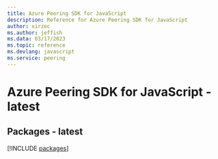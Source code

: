 ```yaml
---
title: Azure Peering SDK for JavaScript
description: Reference for Azure Peering SDK for JavaScript
author: xirzec
ms.author: jeffish
ms.data: 03/17/2023
ms.topic: reference
ms.devlang: javascript
ms.service: peering
---
```

# Azure Peering SDK for JavaScript - latest
## Packages - latest
[!INCLUDE [packages](peering-index.md)]